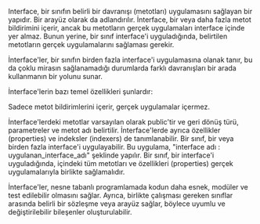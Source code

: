 Interface, bir sınıfın belirli bir davranışı (metotları) uygulamasını sağlayan bir yapıdır. Bir arayüz olarak da adlandırılır. İnterface, bir veya daha fazla metot bildirimini içerir, ancak bu metotların gerçek uygulamaları interface içinde yer almaz. Bunun yerine, bir sınıf interface'i uyguladığında, belirtilen metotların gerçek uygulamalarını sağlaması gerekir.

İnterface'ler, bir sınıfın birden fazla interface'i uygulamasına olanak tanır, bu da çoklu mirasın sağlanamadığı durumlarda farklı davranışları bir arada kullanmanın bir yolunu sunar.

İnterface'lerin bazı temel özellikleri şunlardır:

Sadece metot bildirimlerini içerir, gerçek uygulamalar içermez.

İnterface'lerdeki metotlar varsayılan olarak public'tir ve geri dönüş türü, parametreler ve metot adı belirtilir.
İnterface'lerde ayrıca özellikler (properties) ve indeksler (indexers) de tanımlanabilir.
Bir sınıf, bir veya birden fazla interface'i uygulayabilir. Bu uygulama, "interface adı : uygulanan_interface_adı" şeklinde yapılır.
Bir sınıf, bir interface'i uyguladığında, içindeki tüm metotları ve özellikleri (properties) gerçek uygulamalarıyla birlikte sağlamalıdır.


İnterface'ler, nesne tabanlı programlamada kodun daha esnek, modüler ve test edilebilir olmasını sağlar. Ayrıca, birlikte çalışması gereken sınıflar arasında belirli bir sözleşme veya arayüz sağlar, böylece uyumlu ve değiştirilebilir bileşenler oluşturulabilir.

